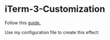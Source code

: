 # iTerm-3-Customization

Follow this [guide.](https://gist.github.com/kevin-smets/8568070)

Use my configuration file to create this effect:

